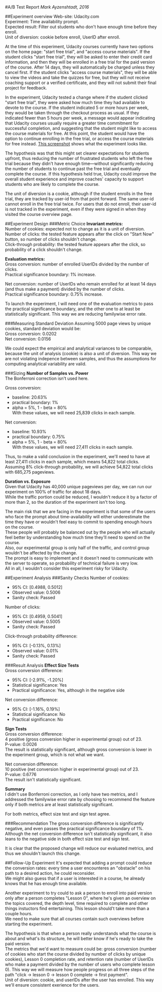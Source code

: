 #A/B Test Report
_Mark Ayzenshtadt, 2016_

##Experiment overview
Web-site: Udacity.com<br>
Experiment: Time availability prompt.<br>
Expected result: Filter out students who don't have enough time before they enroll.<br>
Unit of diversion: cookie before enroll, UserID after enroll.

At the time of this experiment, Udacity courses currently have two options on the home page: "start free trial", and "access course materials". If the student clicks "start free trial", they will be asked to enter their credit card information, and then they will be enrolled in a free trial for the paid version of the course. After 14 days, they will automatically be charged unless they cancel first. If the student clicks "access course materials", they will be able to view the videos and take the quizzes for free, but they will not receive coaching support or a verified certificate, and they will not submit their final project for feedback.

In the experiment, Udacity tested a change where if the student clicked "start free trial", they were asked how much time they had available to devote to the course. If the student indicated 5 or more hours per week, they would be taken through the checkout process as usual. If they indicated fewer than 5 hours per week, a message would appear indicating that Udacity courses usually require a greater time commitment for successful completion, and suggesting that the student might like to access the course materials for free. At this point, the student would have the option to continue enrolling in the free trial, or access the course materials for free instead. [This screenshot](https://drive.google.com/file/d/0ByAfiG8HpNUMakVrS0s4cGN2TjQ/view) shows what the experiment looks like.

The hypothesis was that this might set clearer expectations for students upfront, thus reducing the number of frustrated students who left the free trial because they didn't have enough time—without significantly reducing the number of students to continue past the free trial and eventually complete the course. If this hypothesis held true, Udacity could improve the overall student experience and improve coaches' capacity to support students who are likely to complete the course.

The unit of diversion is a cookie, although if the student enrolls in the free trial, they are tracked by user-id from that point forward. The same user-id cannot enroll in the free trial twice. For users that do not enroll, their user-id is not tracked in the experiment, even if they were signed in when they visited the course overview page.


##Experiment Design
###Metric Choice
__Invariant metrics:__<br>
Number of cookies: expected not to change as it is a unit of diversion.<br>
Number of clicks: the tested feature appears after the click on "Start Now" button, so number of clicks shouldn't change.<br>
Click-through probability: the tested feature appears after the click, so probability of a click shouldn't change.

__Evaluation metrics:__<br>
Gross conversion: number of enrolled UserIDs divided by the number of clicks.<br>
Practical significance boundary: 1% increase.

Net conversion: number of UserIDs who remain enrolled for at least 14 days (and thus make a payment) divided by the number of clicks.<br>
Practical significance boundary: 0.75% increase.

To launch the experiment, I will need one of the evaluation metrics to pass the practical significance boundary, and the other one to at least be statistically significant. This way we are reducing familywise error rate.

<!-- List which metrics you will use as invariant metrics and evaluation metrics here. (These should be the same metrics you chose in the "Choosing Invariant Metrics" and "Choosing Evaluation Metrics" quizzes.)

For each metric, explain both why you did or did not use it as an invariant metric and why you did or did not use it as an evaluation metric. Also, state what results you will look for in your evaluation metrics in order to launch the experiment. -->

###Measuring Standard Deviation
Assuming 5000 page views by unique cookies, standard deviation would be:<br>
Gross conversion: 0.0202<br>
Net conversion: 0.0156

We could expect the empirical and analytical variances to be comparable, because the unit of analysis (cookie) is also a unit of diversion. This way we are not violating indepence between samples, and thus the assumptions for computing analytical variability are valid.

<!-- List the standard deviation of each of your evaluation metrics. (These should be the answers from the "Calculating standard deviation" quiz.)

For each of your evaluation metrics, indicate whether you think the analytic estimate would be comparable to the the empirical variability, or whether you expect them to be different (in which case it might be worth doing an empirical estimate if there is time). Briefly give your reasoning in each case. -->

###Sizing
__Number of Samples vs. Power__<br>
The Bonferroni correction isn't used here.

Gross conversion:
- baseline: 20.63%
- practical boundary: 1%
- alpha = 5%, 1 - beta = 80%<br>
With these values, we will need 25,839 clicks in each sample.

Net conversion:
- baseline: 10.93%
- practical boundary: 0.75%
- alpha = 5%, 1 - beta = 80%<br>
With these values, we will need 27,411 clicks in each sample.

Thus, to make a valid conclusion in the experiment, we'll need to have at least 27,411 clicks in each sample, which means 54,822 total clicks.<br>
Assuming 8% click-through probability, we will achieve 54,822 total clicks with 685,275 pageviews.

<!-- Indicate whether you will use the Bonferroni correction during your analysis phase, and give the number of pageviews you will need to power your experiment appropriately. (These should be the answers from the "Calculating Number of Pageviews" quiz.) -->

__Duration vs. Exposure__<br>
Given that Udacity has 40,000 unique pageviews per day, we can run our experiment on 100% of traffic for about 18 days.<br>
While the traffic portion could be reduced, I wouldn't reduce it by a factor of more than 2, so the duration of the experiment isn't too long.

The main risk that we are facing in the experiment is that some of the users who face the prompt about time-availability will either underestimate the time they have or wouldn't feel easy to commit to spending enough hours on the course.<br>
These people will probably be balanced out by the people who will actually feel better by understanding how much time they'll need to spend on the course.<br>
Also, our experimental group is only half of the traffic, and control group wouldn't be affected by the change.<br>
The prompt is easy to implement and it doesn't need to communicate with the server to operate, so probability of technical failure is very low.<br>
All in all, I wouldn't consider this experiment risky for Udacity.
<!-- Indicate what fraction of traffic you would divert to this experiment and, given this, how many days you would need to run the experiment. (These should be the answers from the "Choosing Duration and Exposure" quiz.)

Give your reasoning for the fraction you chose to divert. How risky do you think this experiment would be for Udacity? -->

##Experiment Analysis
###Sanity Checks
Number of cookies: 
- 95% CI: [0.4988, 0.5012] 
- Observed value: 0.5006
- Sanity check: Passed

Number of clicks:
- 95% CI: [0.4959, 0.5041] 
- Observed value: 0.5005
- Sanity check: Passed

Click-through probability difference:
- 95% CI: [-0.13%, 0.13%] 
- Observed value: 0.01%
- Sanity check: Passed

<!-- For each of your invariant metrics, give the 95% confidence interval for the value you expect to observe, the actual observed value, and whether the metric passes your sanity check. (These should be the answers from the "Sanity Checks" quiz.)

For any sanity check that did not pass, explain your best guess as to what went wrong based on the day-by-day data. Do not proceed to the rest of the analysis unless all sanity checks pass. -->

###Result Analysis
__Effect Size Tests__<br>
Gross conversion difference:
- 95% CI: [-2.91%, -1.20%]
- Statistical significance: Yes
- Practical significance: Yes, although in the negative side

Net conversion difference:
- 95% CI: [-1.16%, 0.19%]
- Statistical significance: No
- Practical significance: No

<!-- For each of your evaluation metrics, give a 95% confidence interval around the difference between the experiment and control groups. Indicate whether each metric is statistically and practically significant. (These should be the answers from the "Effect Size Tests" quiz.) -->

__Sign Tests__<br>
Gross conversion difference:<br>
4 positive (gross conversion higher in experimental group) out of 23.<br>
P-value: 0.0026<br>
The result is statistically significant, although gross conversion is lower in the experiment group, which is not what we want.

Net conversion difference:<br>
10 positive (net conversion higher in experimental group) out of 23.<br>
P-value: 0.6776<br>
The result isn't statistically significant.

<!-- For each of your evaluation metrics, do a sign test using the day-by-day data, and report the p-value of the sign test and whether the result is statistically significant. (These should be the answers from the "Sign Tests" quiz.) -->

__Summary__<br>
I didn't use Bonferroni correction, as I only have two metrics, and I addressed the familywise error rate by choosing to recommend the feature only if both metrics are at least statistically significant.

For both metrics, effect size test and sign test agree.
<!-- State whether you used the Bonferroni correction, and explain why or why not. If there are any discrepancies between the effect size hypothesis tests and the sign tests, describe the discrepancy and why you think it arose. -->

###Recommendation
The gross conversion difference is significantly negative, and even passes the practical significance boundary of 1%.<br>
Although the net conversion difference isn't statistically significant, it also leans to the negative side in both effect size test and sign test.

It is clear that the proposed change will reduce our evaluated metrics, and thus we shouldn't launch this change.
<!-- Make a recommendation and briefly describe your reasoning. -->

##Follow-Up Experiment
It's expected that adding a prompt could reduce the conversion rates: every time a user encounteres an "obstacle" on his path to a desired action, he could reconsider.<br>
We might also guess that if a user is interested in a course, he already knows that he has enough time available.

Another experiment to try could to ask a person to enroll into paid version only after a person completes "Lesson 0", where he's given an overview on the topics covered, the depth level, time required to complete and other things  instuctors find entertaining. This lesson should't take more than a couple hours.<br>
We need to make sure that all courses contain such overviews before starting the experiment.

The hypothesis is that when a person really understands what the course is about and what's its structure, he will better know if he's ready to take the paid version.<br>
The metrics that we'd want to measure could be: gross conversion (number of cookies who start the course divided by number of clicks by unique cookies), Lesson 0 completion rate, and retention rate (number of UserIDs who make a payment divided by the number of users who complete lesson 0). This way we will measure how people progress on all three steps of the path "click -> lesson 0 -> lesson 0 complete -> first payment".<br>
Unit of diversion: cookie, and userIDs after the user has enrolled. This way we'll ensure consistent exerience for the users.

<!-- Give a high-level description of the follow up experiment you would run, what your hypothesis would be, what metrics you would want to measure, what your unit of diversion would be, and your reasoning for these choices. -->

